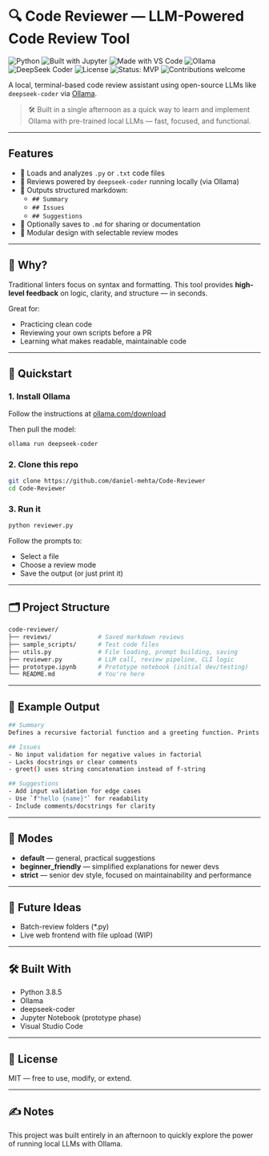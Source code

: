 # 🔍 Code Reviewer — LLM-Powered Code Review Tool
![Python](https://img.shields.io/badge/python-3.8-blue)
![Built with Jupyter](https://img.shields.io/badge/built%20with-Jupyter-orange)
![Made with VS Code](https://img.shields.io/badge/made%20with-VS%20Code-1f425f.svg)
![Ollama](https://img.shields.io/badge/LLM-Ollama-green)
![DeepSeek Coder](https://img.shields.io/badge/Model-DeepSeek--Coder-blueviolet)
![License](https://img.shields.io/badge/license-MIT-green)
![Status: MVP](https://img.shields.io/badge/status-MVP-yellow)
![Contributions welcome](https://img.shields.io/badge/contributions-welcome-brightgreen)




A local, terminal-based code review assistant using open-source LLMs like `deepseek-coder` via [Ollama](https://ollama.com).

> 🛠️ Built in a single afternoon as a quick way to learn and implement Ollama with pre-trained local LLMs — fast, focused, and functional.

---

## Features

- 🧾 Loads and analyzes `.py` or `.txt` code files
- 🤖 Reviews powered by `deepseek-coder` running locally (via Ollama)
- 📝 Outputs structured markdown:
  - `## Summary`
  - `## Issues`
  - `## Suggestions`
- 💾 Optionally saves to `.md` for sharing or documentation
- 🔁 Modular design with selectable review modes

---

## 🧠 Why?

Traditional linters focus on syntax and formatting. This tool provides **high-level feedback** on logic, clarity, and structure — in seconds.

Great for:
- Practicing clean code
- Reviewing your own scripts before a PR
- Learning what makes readable, maintainable code

---

## 🚀 Quickstart

### 1. Install Ollama

Follow the instructions at [ollama.com/download](https://ollama.com/download)

Then pull the model:

```bash
ollama run deepseek-coder
```

### 2. Clone this repo
```bash
git clone https://github.com/daniel-mehta/Code-Reviewer
cd Code-Reviewer
```

### 3. Run it
```bash
python reviewer.py
```
Follow the prompts to:
- Select a file
- Choose a review mode
- Save the output (or just print it)
---
## 🗂 Project Structure
```bash
code-reviewer/
├── reviews/             # Saved markdown reviews
├── sample_scripts/      # Test code files
├── utils.py             # File loading, prompt building, saving
├── reviewer.py          # LLM call, review pipeline, CLI logic
├── prototype.ipynb      # Prototype notebook (initial dev/testing)
└── README.md            # You're here
```
---
## 🧪 Example Output
```bash
## Summary
Defines a recursive factorial function and a greeting function. Prints the result of both.

## Issues
- No input validation for negative values in factorial
- Lacks docstrings or clear comments
- greet() uses string concatenation instead of f-string

## Suggestions
- Add input validation for edge cases
- Use `f"hello {name}"` for readability
- Include comments/docstrings for clarity
```
---
## 🧩 Modes
- **default** — general, practical suggestions
- **beginner_friendly** — simplified explanations for newer devs
- **strict** — senior dev style, focused on maintainability and performance
---
## 🌱 Future Ideas
- Batch-review folders (*.py)
- Live web frontend with file upload (WIP)
---
## 🛠 Built With
- Python 3.8.5
- Ollama
- deepseek-coder
- Jupyter Notebook (prototype phase)
- Visual Studio Code
---
## 📄 License
MIT — free to use, modify, or extend.

---
## ✍️ Notes
This project was built entirely in an afternoon to quickly explore the power of running local LLMs with Ollama.

